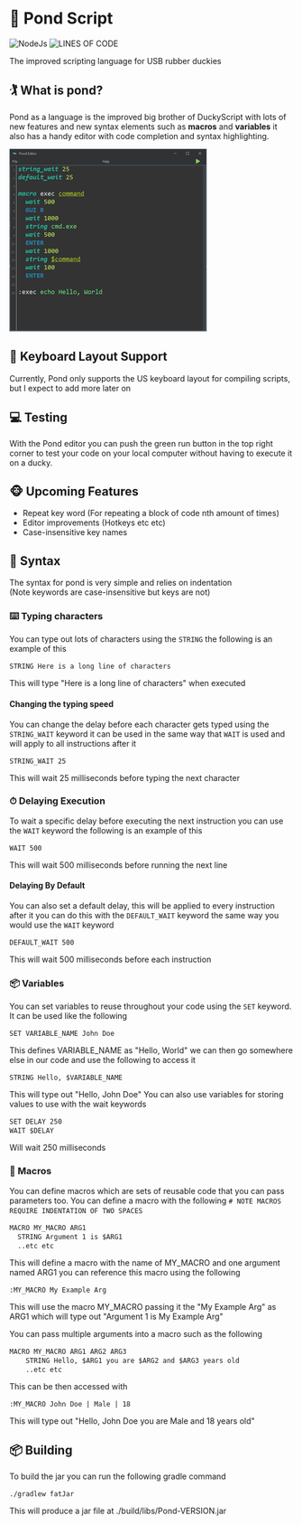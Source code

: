 # 🦆 Pond Script

![NodeJs](https://img.shields.io/badge/Powered%20By-Kotlin-535bf4?style=for-the-badge)
![LINES OF CODE](https://img.shields.io/tokei/lines/github/jacobtread/Pond?style=for-the-badge)

The improved scripting language for USB rubber duckies

## 🏌️ What is pond?

Pond as a language is the improved big brother of DuckyScript with lots of new features and new syntax elements such
as **macros** and **variables** it also has a handy editor with code completion and syntax highlighting.

![LINES OF CODE](img/screenshot.png)

## 📌 Keyboard Layout Support
Currently, Pond only supports the US keyboard layout for compiling scripts, but I expect to add more
later on

## 💻 Testing
With the Pond editor you can push the green run button in the top right corner to test
your code on your local computer without having to execute it on a ducky.

## 🐵 Upcoming Features
- Repeat key word (For repeating a block of code nth amount of times)
- Editor improvements (Hotkeys etc etc)
- Case-insensitive key names

## 🚀 Syntax

The syntax for pond is very simple and relies on indentation  
(Note keywords are case-insensitive but keys are not)

### ⌨️ Typing characters

You can type out lots of characters using the `STRING` the following is an example of this

```pond
STRING Here is a long line of characters
```

This will type "Here is a long line of characters" when executed

#### Changing the typing speed

You can change the delay before each character gets typed using the `STRING_WAIT` keyword it can be used in the same way
that `WAIT` is used and will apply to all instructions after it

```pond
STRING_WAIT 25
```

This will wait 25 milliseconds before typing the next character

### ⏱ Delaying Execution

To wait a specific delay before executing the next instruction you can use the `WAIT` keyword the following is an
example of this

```pond
WAIT 500
```

This will wait 500 milliseconds before running the next line

#### Delaying By Default

You can also set a default delay, this will be applied to every instruction after it you can do this with
the `DEFAULT_WAIT` keyword the same way you would use the `WAIT` keyword

```pond
DEFAULT_WAIT 500
```

This will wait 500 milliseconds before each instruction

### 📦 Variables
You can set variables to reuse throughout your code using the `SET` keyword. It can
be used like the following
```pond
SET VARIABLE_NAME John Doe
```
This defines VARIABLE_NAME as "Hello, World"
we can then go somewhere else in our code and use
the following to access it
```pond
STRING Hello, $VARIABLE_NAME
```
This will type out "Hello, John Doe"
You can also use variables for storing values to use with the wait keywords
```pond
SET DELAY 250
WAIT $DELAY
```
Will wait 250 milliseconds

### 🧰 Macros
You can define macros which are sets of reusable code that you can pass parameters too.
You can define a macro with the following
`# NOTE MACROS REQUIRE INDENTATION OF TWO SPACES`
```pond
MACRO MY_MACRO ARG1
  STRING Argument 1 is $ARG1
  ..etc etc
```
This will define a macro with the name of MY_MACRO and one argument named ARG1
you can reference this macro using the following
```pond
:MY_MACRO My Example Arg
```
This will use the macro MY_MACRO passing it the "My Example Arg" as ARG1 which
will type out "Argument 1 is My Example Arg"

You can pass multiple arguments into a macro such as the following
```pond
MACRO MY_MACRO ARG1 ARG2 ARG3
    STRING Hello, $ARG1 you are $ARG2 and $ARG3 years old
    ..etc etc
```

This can be then accessed with 
```pond
:MY_MACRO John Doe | Male | 18
```
This will type out "Hello, John Doe you are Male and 18 years old"

## 📦 Building
To build the jar you can run the following gradle command 
```shell
./gradlew fatJar
```
This will produce a jar file at ./build/libs/Pond-VERSION.jar
